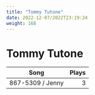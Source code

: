 ```yaml
---
title: "Tommy Tutone"
date: 2022-12-07/2022T23:19:24
weight: 168
---
```


# Tommy Tutone

 Song | Plays 
----- | -----:
867-5309 / Jenny | 3
